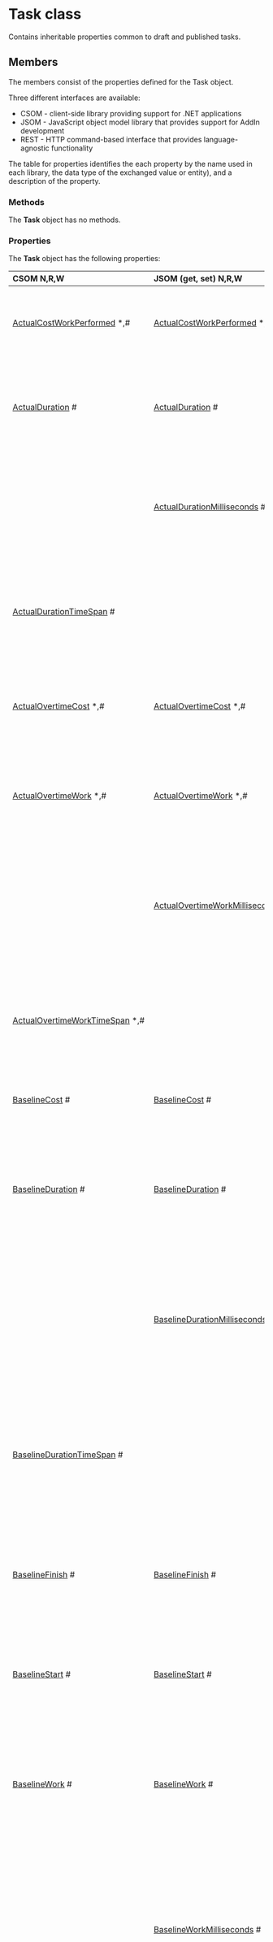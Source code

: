 
# Task class
Contains inheritable properties common to draft and published tasks.

## Members

The members consist of the properties defined for the Task object. 

Three different interfaces are available:

* CSOM - client-side library providing support for .NET applications
* JSOM - JavaScript object model library that provides support for AddIn development
* REST - HTTP command-based interface that provides language-agnostic functionality

The table for properties identifies the each property by the name used in each library, the data type of the exchanged value or entity), and a description of the property. 

### Methods

The  **Task** object has no methods.


### Properties

The  **Task** object has the following properties:

|**CSOM** N,R,W|**JSOM (get, set)** N,R,W|**REST** |**Data Type**|**Description**|
|:----- |:----- |:----- |:-----|:-----|
|[ActualCostWorkPerformed]() *,#|[ActualCostWorkPerformed]() *,#|[ActualCostWorkPerformed]() *,#|Double|Gets the costs incurred for work already performed by resources on the task to date.|
|[ActualDuration](19610522-34ff-3920-d36b-51c7b39d52c7.md) #|[ActualDuration](fdda8088-df33-2cd3-c303-b8f944027b78.md) #|[ActualDuration](fdda8088-df33-2cd3-c303-b8f944027b78.md) #|String|Gets the span of active working time that is required to complete a task. (Inherited from Task.|
| |[ActualDurationMilliseconds](74410690-3f4e-403c-1322-9017b181c8ae.md) #|[ActualDurationMilliseconds](74410690-3f4e-403c-1322-9017b181c8ae.md) #|Double|Gets the time interval, expressed in milliseconds, for the span of active working time that is required to complete a task.|
|[ActualDurationTimeSpan](6950c975-b1f2-fb5c-203d-3228c3227f45.md) #| | |[TimeSpan](http://msdn2.microsoft.com/EN-US/library/269ew577)|Gets the total time interval for the span of active working time that is required to complete a task. (Inherited from Task.)|
|[ActualOvertimeCost]() *,#|[ActualOvertimeCost]() *,#|[ActualOvertimeCost]() *,#|Double|Gets the costs incurred for overtime work already performed on the task by assigned resources.|
|[ActualOvertimeWork]() *,#|[ActualOvertimeWork]() *,#|[ActualOvertimeWork]() *,#|String|Gets the actual amount of overtime work that has already been performed by resources assigned to the task.|
| |[ActualOvertimeWorkMilliseconds]() *,#|[ActualOvertimeWorkMilliseconds]() *,#|Double|Gets the time interval, expressed in milliseconds, for the actual amount of overtime work already performed by resources assigned to the task.|
|[ActualOvertimeWorkTimeSpan]() *,#| | |[TimeSpan](http://msdn2.microsoft.com/EN-US/library/269ew577)|Gets the time interval for the actual amount of overtime work that has already been performed by resources assigned to the task.|
|[BaselineCost](f99e83dd-cffb-cd41-9c99-b219f99b1663.md) #|[BaselineCost](2956901b-046a-74c5-b8ff-4c7a4bd0f2db.md) #|[BaselineCost](2956901b-046a-74c5-b8ff-4c7a4bd0f2db.md) #|Double|Gets the total planned cost for the task. (Inherited from Task.|
|[BaselineDuration](99e8e3c6-9ce9-50cf-d5db-f4826941f335.md) #|[BaselineDuration](0b32c5ca-67ed-fe57-5516-c945fd478dc3.md) #|[BaselineDuration](0b32c5ca-67ed-fe57-5516-c945fd478dc3.md) #|String|Gets the original span of time that is planned to complete the task, established at the time of the project baseline. (Inherited from Task.|
| |[BaselineDurationMilliseconds](01de99cd-be49-c994-cf09-c015b8a57dec.md) #|[BaselineDurationMilliseconds](01de99cd-be49-c994-cf09-c015b8a57dec.md) #|Double|Gets the time interval, expressed in milliseconds, for the original span of time that is planned to complete the task, established at the time of the project baseline.|
|[BaselineDurationTimeSpan](57d13f25-97b7-0b36-88d6-340edcfffd0a.md) #| | |[TimeSpan](http://msdn2.microsoft.com/EN-US/library/269ew577)|Gets the total time interval for the original span of time that is planned to complete the task, established at the time of the project baseline. (Inherited from Task.|
|[BaselineFinish](fea09c9f-c9ee-52dd-cc42-90c695ef017a.md) #|[BaselineFinish](ad873847-38fb-f3dd-fe8e-86c5b32b93d5.md) #|[BaselineFinish](ad873847-38fb-f3dd-fe8e-86c5b32b93d5.md) #|[DateTime](http://msdn2.microsoft.com/EN-US/library/03ybds8y)|Gets the planned task completion date that was set at the time that the baseline was saved. (Inherited from Task.)|
|[BaselineStart](fb633803-ec74-3d63-e5e2-7f3dcfc0d6ec.md) #|[BaselineStart](48ab7a9c-9b06-84a3-41f3-e7854c95cfd4.md) #|[BaselineStart](48ab7a9c-9b06-84a3-41f3-e7854c95cfd4.md) #|[DateTime](http://msdn2.microsoft.com/EN-US/library/03ybds8y)|Gets the planned task start date that was set at the time that the baseline was saved. (Inherited from Task.)|
|[BaselineWork](1b7aff5c-241a-5509-0033-6dbd9317e6f5.md) #|[BaselineWork](c8277d80-ae47-ae4b-8c68-de9e03169c2b.md) #|[BaselineWork](c8277d80-ae47-ae4b-8c68-de9e03169c2b.md) #|String|Gets the total planned person-hours that are scheduled for a task, as established at the time of the project baseline. (Inherited from Task.)|
| |[BaselineWorkMilliseconds](9d288bf4-7f2e-ed38-fee2-926f2e05b9f1.md) #|[BaselineWorkMilliseconds](9d288bf4-7f2e-ed38-fee2-926f2e05b9f1.md) #|Double|Gets the time interval, expressed in milliseconds, for the total planned person-hours that are scheduled for the task, as established at the time of the project baseline. (Inherited from Task.|
|[BaselineWorkTimeSpan](9f15d9c1-9226-9d8c-e0b3-ffca7bd94f2f.md) #| | |[TimeSpan](http://msdn2.microsoft.com/EN-US/library/269ew577)|Gets the total time interval for the total planned person-hours that are scheduled for the task, as established at the time of the project baseline. (Inherited from Task.)|
|[BudgetCost](e4b538ff-44af-ce2e-be07-5c58421a2dc0.md) #|[BudgetCost](29958266-d2eb-b2ad-3a77-ce700193a0cb.md) #|[BudgetCost](29958266-d2eb-b2ad-3a77-ce700193a0cb.md) #|Double|Gets the budget costs for budget cost resources. (Inherited from Task.)|
|[BudgetedCostWorkPerformed](9982579f-e8e8-f22d-3b42-9380ff9107a7.md) *,#|[BudgetedCostWorkPerformed](89ad9647-082b-ff9e-763f-1a3ac988de78.md) *,#|[BudgetedCostWorkPerformed](89ad9647-082b-ff9e-763f-1a3ac988de78.md) *,#|Double|Gets the budgeted cost of work that has been performed (BCWP) on the task to date.|
|[BudgetedCostWorkScheduled](a53d6480-4d43-7e80-ebb0-340022e080f2.md) *,#|[BudgetedCostWorkScheduled](71f0c1cd-9808-83ad-e8f9-d6d9e41ff372.md) *,#|[BudgetedCostWorkScheduled](71f0c1cd-9808-83ad-e8f9-d6d9e41ff372.md) *,#|Double|Gets the budgeted cost of work that is scheduled (BCWS) for the task.|
|[Contact](c8a83167-b975-0b59-7d12-349b49bb5891.md) *,#|[Contact](0190c914-c96d-49bf-5a8e-2fd71be3f198.md) *,#|[Contact](0190c914-c96d-49bf-5a8e-2fd71be3f198.md) *,#|String|Gets the name of the individual who is responsible for a task.|
|[CostPerformanceIndex](1dcd4dbb-89e8-516c-ddff-27ef8c177d1f.md) #|[CostPerformanceIndex](4d19bf07-b50c-4666-3cd6-f5e1cd0c63ec.md) #|[CostPerformanceIndex](4d19bf07-b50c-4666-3cd6-f5e1cd0c63ec.md) #|Double|Gets the ratio of the baseline costs of work that has been performed on the task to the actual costs of work that has been performed, calculated up to the project status date or today's date. (Inherited from Task.)|
|[CostVariance](cf1347db-ef49-ee83-4450-2e47df2cad2a.md) #|[CostVariance](56aef638-c9f7-d516-73dc-d991e7f9cdd3.md) #|[CostVariance](56aef638-c9f7-d516-73dc-d991e7f9cdd3.md) #|Double|Gets the difference between the baseline cost and the total cost for the task. (Inherited from Task.)|
|[CostVarianceAtCompletion](d76c3476-be0b-c7b9-51ef-0fdaf16dbcb2.md) #|[CostVarianceAtCompletion](1ebfe122-031d-4eb5-f0cd-25348b429a4c.md) #|[CostVarianceAtCompletion](1ebfe122-031d-4eb5-f0cd-25348b429a4c.md) #|Double|Gets the difference between the baseline cost and the total cost at the completion of the task. (Inherited from Task.)|
|[CostVariancePercentage](7796fdfe-5177-2e4a-8196-46a92ef14b06.md) #|[CostVariancePercentage](c0892052-ddf8-06ff-aa56-3410eaa8def9.md) #|[CostVariancePercentage](c0892052-ddf8-06ff-aa56-3410eaa8def9.md) #|Integer|Gets the ratio of cost variance (CV) to the budgeted cost of work that has been performed on the task (BCWP), expressed as a percentage. (Inherited from Task.)|
|[Created](9b9b8907-3cd1-044f-9531-14f8a8c1a309.md) #|[Created](eb74eae2-ae3f-184e-7f17-1c3f3ea1499f.md) #|[Created](eb74eae2-ae3f-184e-7f17-1c3f3ea1499f.md) #|[DateTime](http://msdn2.microsoft.com/EN-US/library/03ybds8y)|Gets the date and the time when the task was added to the project. (Inherited from Task.)|
|[CurrentCostVariance]() *,#|[CurrentCostVariance]() *,#|[CurrentCostVariance]() *,#|Double||
|[CustomFields](9b077062-6303-9227-41ce-4ed33a1e9119.md) #|[CustomFields](d1d92cfc-dc2d-28a7-3e23-eb72579d9876.md) #|[CustomFields](d1d92cfc-dc2d-28a7-3e23-eb72579d9876.md) #|[CustomFieldCollection](39c70b02-09d2-d60e-94d9-ea538846124a.md)|Gets the collection of custom fields for the task. (Inherited from Task.)|
|[DurationVariance](887b2576-b176-2971-e093-3bab555252cd.md) #|[DurationVariance](c4ffd628-850b-0b79-104a-356a63ee3bec.md) #|[DurationVariance](c4ffd628-850b-0b79-104a-356a63ee3bec.md) #|String|Gets the difference between the baseline duration of the task and the total duration, or current estimated duration, of the task. (Inherited from Task.)|
| |[DurationVarianceMilliseconds](0e62d2a6-e37d-2efb-0a5c-9d41c466e867.md) #|[DurationVarianceMilliseconds](0e62d2a6-e37d-2efb-0a5c-9d41c466e867.md) #|Double|Gets the time interval, expressed in milliseconds, of the difference between the baseline duration of the task and the total duration, or current estimated duration, of the task.|
|[DurationVarianceTimeSpan](1e868d77-79e0-f087-0c1a-d894dcf47995.md) #| | |[TimeSpan](http://msdn2.microsoft.com/EN-US/library/269ew577)|Gets the total time interval for the difference between the baseline duration of the task and the total duration, or current estimated duration, of the task. (Inherited from Task.)|
|[EarliestFinish](1f530771-21dc-d83b-d67f-e478e0699515.md) #|[EarliestFinish](31d9524a-9e0f-751c-dbbc-fc2254007513.md) #|[EarliestFinish](31d9524a-9e0f-751c-dbbc-fc2254007513.md) #|[DateTime](http://msdn2.microsoft.com/EN-US/library/03ybds8y)|Gets the earliest date that the task could possibly finish, based on the early finish dates of predecessor and successor tasks, other constraints, and any leveling delay. (Inherited from Task.)|
|[EarliestStart](fd2aecc7-bb40-0c0b-4fff-bbe334d869cf.md) #|[EarliestStart](8cda0215-1ef6-380f-f62e-c55b297aea78.md) #|[EarliestStart](8cda0215-1ef6-380f-f62e-c55b297aea78.md) #|[DateTime](http://msdn2.microsoft.com/EN-US/library/03ybds8y)|Gets the earliest date that the task could possibly begin, based on the early start dates of predecessor and successor tasks and other constraints. (Inherited from Task.)|
|[EstimateAtCompletion](ee9c449b-afb9-983c-b3ae-08db2788fd57.md) #|[EstimateAtCompletion](3af38a9d-56c5-7813-9f00-f1ee1128281b.md) #|[EstimateAtCompletion](3af38a9d-56c5-7813-9f00-f1ee1128281b.md) #|Double|Gets the estimate at completion (EAC) for the task. (Inherited from Task.)|
|[FinishSlack](853c0cc4-44a3-13dd-c965-f783351b2393.md) #|[FinishSlack](2603ebb5-c6fe-0699-fd63-c1b3f2972143.md) #|[FinishSlack](2603ebb5-c6fe-0699-fd63-c1b3f2972143.md) #|String|Gets the duration between the EarlyFinish date and theLateFinish date. (Inherited from Task.)|
| |[FinishSlackMilliseconds](ff3ddb44-3722-9e7c-8859-d5198e9b3b23.md) #|[FinishSlackMilliseconds](ff3ddb44-3722-9e7c-8859-d5198e9b3b23.md) #|Double|Gets the time interval, expressed in milliseconds, of planned person-hours scheduled for an assignment, at the time of the project baseline.|
|[FinishSlackTimeSpan](8ce53c1d-7c8f-7e74-fe28-beb0ed80305d.md) #| | |[TimeSpan](http://msdn2.microsoft.com/EN-US/library/269ew577)|Gets the total time interval of planned person-hours scheduled for an assignment, at the time of the project baseline. (Inherited from Task.)|
|[FinishVariance](24daf6c6-8e93-1962-5308-e261c131bc7f.md) #|[FinishVariance](5cce38f9-794b-7838-00d7-bff1ed4c4b0b.md) #|[FinishVariance](5cce38f9-794b-7838-00d7-bff1ed4c4b0b.md) #|String|Gets the time that represents the difference between the baseline finish date of the task and the current finish date. (Inherited from Task.)|
| |[FinishVarianceMilliseconds](3a49bb41-045b-b0cb-7e4a-595fb8d95e04.md) #|[FinishVarianceMilliseconds](3a49bb41-045b-b0cb-7e4a-595fb8d95e04.md) #|Double|Gets the time interval, expressed in milliseconds, of the variance of the finish date of the task.|
|[FinishVarianceTimeSpan](07524705-07d0-3647-d9d6-716cb1d3b131.md) #| | |[TimeSpan](http://msdn2.microsoft.com/EN-US/library/269ew577)|Gets the time interval for the variance of the finish date of the task. (Inherited from Task.)|
|[FixedCostAccrual](99539329-317f-f85c-9017-76e453ad516c.md) *,#|[FixedCostAccrual](04b348de-db98-7f61-45e5-bbd4d6297536.md) *,#|[FixedCostAccrual](04b348de-db98-7f61-45e5-bbd4d6297536.md) *,#|FixedCostAccrual|Gets the cost accrual method for how and when fixed costs are to be charged, or accrued, to the cost of the task.|
|[FreeSlack](c1b56de3-194d-98a5-08c0-84a93db0709e.md) #|[FreeSlack](1ef33a4b-bfeb-4739-df77-dbbff8f9e9e7.md) #|[FreeSlack](1ef33a4b-bfeb-4739-df77-dbbff8f9e9e7.md) #|String|Gets the amount of time that the task can be delayed without delaying successor tasks. (Inherited from Task.)|
| |[FreeSlackMilliseconds](8acca175-0e1b-27c6-a2dd-20278fa6284a.md) #|[FreeSlackMilliseconds](8acca175-0e1b-27c6-a2dd-20278fa6284a.md) #|Double|Gets the time interval, expressed in milliseconds, of the amount of time that the task can be delayed without delaying successor tasks.|
|[FreeSlackTimeSpan](3832f813-6e31-6c46-130c-409bbd51d160.md) #| | |[TimeSpan](http://msdn2.microsoft.com/EN-US/library/269ew577)|Gets the total time interval for the amount of time that the task can be delayed without delaying successor tasks. (Inherited from Task.)|
|[Id](bb848e92-ecae-6280-ecf0-a27bc30cf29c.md) #|[Id](7b159eb3-530d-c699-2249-e9b8d264346d.md) #|[Id](7b159eb3-530d-c699-2249-e9b8d264346d.md) #|[Guid](http://msdn2.microsoft.com/EN-US/library/cey1zx63)|Gets the GUID of the task. (Inherited from Task.)|
|[IgnoreResourceCalendar]() *,#|[IgnoreResourceCalendar]() *,#|[IgnoreResourceCalendar]() *,#|Boolean||
|[IsCritical](ea890c1c-7449-5c73-629c-9736866e37da.md) #|[IsCritical](e3bda25e-9be2-e31b-4145-5a95e7976cc1.md) #|[IsCritical](e3bda25e-9be2-e31b-4145-5a95e7976cc1.md) #|Boolean|Gets a value that indicates whether the timing for the task is critical or whether there can be any slack in the timing. (Inherited from Task.)|
|[IsEffortDriven](29f6e272-8925-81fb-57bf-5b484877ea66.md) *,#|[IsEffortDriven](6a5aa486-6daf-2576-aa84-c33e3a695b05.md) *,#|[IsEffortDriven](6a5aa486-6daf-2576-aa84-c33e3a695b05.md) *,#|Boolean|Gets a value that indicates whether the scheduling of the task is effort-driven.|
|[IsExternalTask](750ae403-1b5b-409f-db51-81e9e8261ade.md) #|[IsExternalTask](4031d10e-26a4-fd1a-e78b-74f0be6b74df.md) #|[IsExternalTask](4031d10e-26a4-fd1a-e78b-74f0be6b74df.md) #|Boolean|Gets a value that indicates whether this is a ghost task from another project created by Project Professional. (Inherited from Task.)|
|[IsOverAllocated](baba44ad-2cb9-efb7-1f37-53fe4e981b6c.md) #|[IsOverAllocated](d1918852-9d38-19f2-aea0-ec33bb9e508f.md) #|[IsOverAllocated](d1918852-9d38-19f2-aea0-ec33bb9e508f.md) #|Boolean|Gets a value that indicates whether the task is overallocated. (Inherited from Task.)|
|[IsRecurring](b43819a4-adb5-e6f0-341b-1dcceaa5d751.md) #|[IsRecurring](e86b0d28-ec49-c321-737d-5cc9fa799a14.md) #|[IsRecurring](e86b0d28-ec49-c321-737d-5cc9fa799a14.md) #|Boolean|Gets a value that indicates whether the task is part of a recurring series. (Inherited from Task.)|
|[IsRecurringSummary](51029395-56e6-5302-e77e-363a7b60390b.md) #|[IsRecurringSummary](569d068e-e7a6-4377-7f6f-f516e619f1ff.md) #|[IsRecurringSummary](569d068e-e7a6-4377-7f6f-f516e619f1ff.md) #|Boolean|Gets a value that indicates whether the task is the parent of a recurring series. (Inherited from Task.)|
|[IsRolledUp](7be45167-e301-03de-b230-2658f4bc2b41.md) #|[IsRolledUp](4bd0a124-3052-b42c-23fa-97bd1add4432.md) #|[IsRolledUp](4bd0a124-3052-b42c-23fa-97bd1add4432.md) #|Boolean|Gets a value that indicates whether information on the subtask Gantt bars is rolled up to the summary task bar. (Inherited from Task.)|
|[IsSubProject](cdf9f69e-047a-60c8-c186-11b3fb49e3d4.md) #|[IsSubProject](98dcf9cf-e52a-583e-20cf-7b95023bc7b0.md) #|[IsSubProject](98dcf9cf-e52a-583e-20cf-7b95023bc7b0.md) #|Boolean|Gets a value that indicates whether the task represents a subproject. (Inherited from Task.)|
|[IsSubProjectReadOnly](0dde16ef-d692-1a33-9c7d-b0c080a78bfd.md) #|[IsSubProjectReadOnly](34249c7f-69a9-9ac3-6a92-8e2943240168.md) #|[IsSubProjectReadOnly](34249c7f-69a9-9ac3-6a92-8e2943240168.md) #|Boolean|Gets a value that indicates whether a subproject for this task is read-only. (Inherited from Task.)|
|[IsSubProjectScheduledFromFinish](013ee10c-18ea-7acb-2083-9aaa126e9930.md) #|[IsSubProjectScheduledFromFinish](208edd0a-5e86-6439-b74c-22d7864e7cf6.md) #|[IsSubProjectScheduledFromFinish](208edd0a-5e86-6439-b74c-22d7864e7cf6.md) #|Boolean|Gets a value that indicates whether a subproject for this task is set to schedule from finish. (Inherited from Task.)|
|[IsSummary](fb3f4b31-ca3b-a92d-75db-bd9705af851f.md) #|[IsSummary](3cd2e7d0-3621-7dfa-c471-aadeb5c2e293.md) #|[IsSummary](3cd2e7d0-3621-7dfa-c471-aadeb5c2e293.md) #|Boolean|Gets a value that indicates whether the task is a summary task. (Inherited from Task.)|
|[LatestFinish](dae23b82-3572-bd9b-bb56-912353e2c0d3.md) #|[LatestFinish](590f3892-e264-5d6a-80bd-77e9afb21cbc.md) #|[LatestFinish](590f3892-e264-5d6a-80bd-77e9afb21cbc.md) #|[DateTime](http://msdn2.microsoft.com/EN-US/library/03ybds8y)|Gets the latest date that the task can finish without delaying the finish of the project. (Inherited from Task.)|
|[LatestStart](af420814-345f-bf31-3937-9c7807b5e186.md) #|[LatestStart](d76d9a94-1c4e-2cfc-c4f0-44fb39992abe.md) #|[LatestStart](d76d9a94-1c4e-2cfc-c4f0-44fb39992abe.md) #|[DateTime](http://msdn2.microsoft.com/EN-US/library/03ybds8y)|Gets the latest date that the task can start without delaying the finish of the project. (Inherited from Task.)|
|[LevelingDelay](43063858-23cd-5ffc-7555-e481aa28c9c9.md) *,#|[LevelingDelay](40b7336f-21b3-3da6-9804-9f0281e38c57.md) *,#|[LevelingDelay](40b7336f-21b3-3da6-9804-9f0281e38c57.md) *,#|String|Gets the amount of time that leveling can delay the task from its early start.|
| |[LevelingDelayMilliseconds](74a20914-9beb-199d-94e0-d461df5c9ca6.md) *,#|[LevelingDelayMilliseconds](74a20914-9beb-199d-94e0-d461df5c9ca6.md) *,#|Double|Gets the time interval, expressed in milliseconds, for the amount of time that leveling can delay the task from its early start.|
|[LevelingDelayTimeSpan](515d1336-181d-159d-1894-4f6468fdbd29.md) *,#| | |[TimeSpan](http://msdn2.microsoft.com/EN-US/library/269ew577)|Gets the time interval for the amount of time that leveling can delay the task from its early start.|
|[Modified](aca65524-1360-340d-3d28-5f6fefe19007.md) #|[Modified](b0392154-a8fc-3898-093c-467a61b8f2f2.md) #|[Modified](b0392154-a8fc-3898-093c-467a61b8f2f2.md) #|[DateTime](http://msdn2.microsoft.com/EN-US/library/03ybds8y)|Gets the modified date. (Inherited from Task.)|
|[Notes](c1058799-5e04-0524-ec8e-3966086de3a4.md) #|[Notes](1aba7ca2-222c-72db-dac1-c2f2b20a9555.md) #|[Notes](1aba7ca2-222c-72db-dac1-c2f2b20a9555.md) #|String|Gets the notes about the task. (Inherited from Task.)|
|[OutlinePosition](872fe727-ee2e-e6de-4e69-ee49c60c8952.md) #|[OutlinePosition](4b400c4a-ed64-90eb-584f-cbe5f213d592.md) #|[OutlinePosition](4b400c4a-ed64-90eb-584f-cbe5f213d592.md) #|String|Gets the position of the task in the project outline hierarchy. (Inherited from Task.)|
|[OvertimeCost](2e702c3b-168d-5647-a716-9df0eccd300c.md) #|[OvertimeCost](034273c4-f31e-99ac-ac98-489f86a2811e.md) #|[OvertimeCost](034273c4-f31e-99ac-ac98-489f86a2811e.md) #|Double|Gets the total overtime cost for the task. (Inherited from Task.)|
|[OvertimeWork](9c6c6515-95d3-c36d-f430-1aaae1b836d9.md) #|[OvertimeWork](5367645f-19c0-9a3d-3588-3d8738a39dce.md) #|[OvertimeWork](5367645f-19c0-9a3d-3588-3d8738a39dce.md) #|String|Gets the amount of overtime scheduled to be performed on the task. (Inherited from Task.)|
| |[OvertimeWorkMilliseconds](709235e5-a0e6-1975-b5a5-da0b8a4a3cb2.md) #|[OvertimeWorkMilliseconds](709235e5-a0e6-1975-b5a5-da0b8a4a3cb2.md) #|Double|Gets the time interval, expressed in milliseconds, for the amount of overtime scheduled to be performed on the task.|
|[OvertimeWorkTimeSpan](2474a184-e6a7-d165-2c54-2e01f62b780a.md) #| | |[TimeSpan](http://msdn2.microsoft.com/EN-US/library/269ew577)|Gets the total time interval for the amount of overtime scheduled to be performed on the task. (Inherited from Task.)|
|[PercentWorkComplete](d74cafa1-1f4a-3199-6e73-1a405da83dca.md) #|[PercentWorkComplete](3ac91a3c-22c7-00f8-1446-148132f3fb1b.md) #|[PercentWorkComplete](3ac91a3c-22c7-00f8-1446-148132f3fb1b.md) #|Integer|Gets the current status of the task, expressed as the percentage of work that has been completed. (Inherited from Task.)|
|[PreLevelingFinish](9d296690-b691-e381-5d70-603620462544.md) #|[PreLevelingFinish](00d103a6-0052-57ee-4c69-2701ef68a156.md) #|[PreLevelingFinish](00d103a6-0052-57ee-4c69-2701ef68a156.md) #|[DateTime](http://msdn2.microsoft.com/EN-US/library/03ybds8y)|Gets the finish date of the task as it was before resource leveling was performed. (Inherited from Task.)|
|[PreLevelingStart](817d4ee7-f14b-45e5-434d-5d88692edcee.md) #|[PreLevelingStart](bc5966d6-6a93-38d9-74ad-3d802686dae0.md) #|[PreLevelingStart](bc5966d6-6a93-38d9-74ad-3d802686dae0.md) #|[DateTime](http://msdn2.microsoft.com/EN-US/library/03ybds8y)|Gets the start date of the task as it was before resource leveling was performed. (Inherited from Task.)|
|[RegularWork](28b7fb93-ec04-c004-e087-1d74a2e6aeb6.md) #|[RegularWork](4c682928-4632-270b-13de-1f75fcc6aa78.md) #|[RegularWork](4c682928-4632-270b-13de-1f75fcc6aa78.md) #|String|Gets the total amount of non-overtime work that is scheduled to be performed on the task. (Inherited from Task.)|
| |[RegularWorkMilliseconds](54d689fe-11fd-9a99-e05f-7969c8713075.md) #|[RegularWorkMilliseconds](54d689fe-11fd-9a99-e05f-7969c8713075.md) #|Double|Gets the time interval, expressed in milliseconds, for the total amount of non-overtime work that is scheduled to be performed on the task.|
|[RegularWorkTimeSpan](115276d7-2322-2e19-e785-8176f3cc638b.md) #| | |[TimeSpan](http://msdn2.microsoft.com/EN-US/library/269ew577)|Gets the total time interval for the total amount of non-overtime work that is scheduled to be performed on the task. (Inherited from Task.)|
|[RemainingCost](9dc8cc4c-49ec-234e-e46a-2817668d038b.md) #|[RemainingCost](e9dac047-496f-5c14-a0b4-402509ecf358.md) #|[RemainingCost](e9dac047-496f-5c14-a0b4-402509ecf358.md) #|Double|Gets the remaining scheduled expense that will be incurred during completion of the remaining scheduled work on the task. (Inherited from Task.)|
|[RemainingOvertimeCost](df8f6ea4-8233-9de8-af7d-323bb9cf27f3.md) #|[RemainingOvertimeCost](02bb0219-1e62-dae8-d50a-095a5576234c.md) #|[RemainingOvertimeCost](02bb0219-1e62-dae8-d50a-095a5576234c.md) #|Double|Gets the remaining scheduled overtime expense for the task. (Inherited from Task.)|
|[RemainingOvertimeWork](eea361a9-20db-59ed-57bb-13c930a430f2.md) #|[RemainingOvertimeWork](4f7372dc-aa92-9e8a-8c43-a278bd46dcab.md) #|[RemainingOvertimeWork](4f7372dc-aa92-9e8a-8c43-a278bd46dcab.md) #|String|Gets the amount of time, such as person-hours or days, that is required to complete the remaining overtime work for a task. (Inherited from Task.)|
| |[RemainingOvertimeWorkMilliseconds](8a955398-7576-b3ed-d932-89b58fd9c879.md) #|[RemainingOvertimeWorkMilliseconds](8a955398-7576-b3ed-d932-89b58fd9c879.md) #|Double|Gets the time interval, expressed in milliseconds, for the amount of time, such as person-hours or days, that is required to complete the remaining overtime work for a task.|
|[RemainingOvertimeWorkTimeSpan](55347307-e7aa-f7d8-5224-c1b185e3b219.md) #| | |[TimeSpan](http://msdn2.microsoft.com/EN-US/library/269ew577)|Gets the total time interval for the amount of time, such as person-hours or days, that is required to complete the remaining overtime work for a task. (Inherited from Task.)|
|[RemainingWork](b8809d17-5d61-e7e7-a213-010bf993bb22.md) #|[RemainingWork](d9ae809c-cdd1-3b1b-8e69-ea0139557524.md) #|[RemainingWork](d9ae809c-cdd1-3b1b-8e69-ea0139557524.md) #|String|Gets the time, such as person-hours or days, that is required to complete the task or set of tasks. (Inherited from Task.)|
| |[RemainingWorkMilliseconds](97f1e316-501c-47c5-765f-9e9e1711077d.md) #|[RemainingWorkMilliseconds](97f1e316-501c-47c5-765f-9e9e1711077d.md) #|Double|Gets the time interval, expressed in milliseconds, for the time, such as person-hours or days, that is required to complete the task or set of tasks.|
|[RemainingWorkTimeSpan](8c56bf02-8d35-13c0-c743-567ef913322c.md) #| | |[TimeSpan](http://msdn2.microsoft.com/EN-US/library/269ew577)|Gets the total time interval for the time, such as person-hours or days, that is required to complete the task or set of tasks. (Inherited from Task.)|
|[Resume](e1d09773-1b32-29f3-c411-1d074a739424.md) #|[Resume](8f47f6a7-0858-0d9c-ffeb-d596d56acb4a.md) #|[Resume](8f47f6a7-0858-0d9c-ffeb-d596d56acb4a.md) #|[DateTime](http://msdn2.microsoft.com/EN-US/library/03ybds8y)|Gets the date that the remaining part of the task is scheduled to resume after progress is entered. (Inherited from Task.)|
|[ScheduleCostVariance](e4dd2dad-fdfe-3608-baa4-664ce5a3bf09.md) #|[ScheduleCostVariance](2dcdbaf8-f434-0ea3-76b7-5e8240decabf.md) #|[ScheduleCostVariance](2dcdbaf8-f434-0ea3-76b7-5e8240decabf.md) #|Double|Gets the difference in cost terms between the current progress and the baseline planned progress for a resource on the task. (Inherited from Task.)|
|[SchedulePerformanceIndex](8253a323-ae2e-e7e2-2fb8-20dc2cffefda.md) #|[SchedulePerformanceIndex](4f34e54c-8620-dd6d-e94f-5c71a58090af.md) #|[SchedulePerformanceIndex](4f34e54c-8620-dd6d-e94f-5c71a58090af.md) #|Double|Gets the ratio of the budgeted cost of work performed to the budgeted cost of work scheduled. (Inherited from Task.)|
|[ScheduleVariancePercentage](b6bce06d-7ec1-2434-e787-530ac336eb68.md) #|[ScheduleVariancePercentage](fcaef959-7468-1d0c-cde9-b8734220a65b.md) #|[ScheduleVariancePercentage](fcaef959-7468-1d0c-cde9-b8734220a65b.md) #|Integer|Gets the ratio of schedule variance (SV) to budgeted cost of work scheduled (BCWS), expressed as a percentage. (Inherited from Task.)|
|[ScheduledDuration](5f5d9188-93a8-bcda-ed84-5912b7961645.md) #|[ScheduledDuration](b5fbad14-a908-d732-aed0-09ad76cdb9e9.md) #|[ScheduledDuration](b5fbad14-a908-d732-aed0-09ad76cdb9e9.md) #|String|Gets the total span of active working time for the task as entered or as calculated based on the start date, the finish date, calendars, and other scheduling factors. (Inherited from Task.)|
| |[ScheduledDurationMilliseconds](63811418-0204-2961-f1e1-7f9d08bb5721.md) #|[ScheduledDurationMilliseconds](63811418-0204-2961-f1e1-7f9d08bb5721.md) #|Double|Gets the time interval, expressed in milliseconds, for the total span of active working time for the task as entered or as calculated based on the start date, the finish date, calendars, and other scheduling factors.|
|[ScheduledDurationTimeSpan](6c6bb830-f988-1c1a-dc9b-98ef1a227a98.md) #| | |[TimeSpan](http://msdn2.microsoft.com/EN-US/library/269ew577)|Gets the time interval for the total span of active working time for the task as entered or as calculated based on the start date, the finish date, calendars, and other scheduling factors. (Inherited from Task.)|
|[ScheduledFinish](051bb1a3-91f2-0638-c674-357bbc3dfe3c.md) #|[ScheduledFinish](df0d195f-1d69-81f9-1b6b-2ddd0e118a92.md) #|[ScheduledFinish](df0d195f-1d69-81f9-1b6b-2ddd0e118a92.md) #|[DateTime](http://msdn2.microsoft.com/EN-US/library/03ybds8y)|Gets the date when work on the task is scheduled to be complete as it was calculated based on the start date, the duration, dependencies, calendars, and other scheduling factors. (Inherited from Task.)|
|[ScheduledStart](9096b28f-3d14-e625-1d21-6400e4fa0cf4.md) #|[ScheduledStart](896a3e2c-3b99-4af4-0935-8f3d45b7d10b.md) #|[ScheduledStart](896a3e2c-3b99-4af4-0935-8f3d45b7d10b.md) #|[DateTime](http://msdn2.microsoft.com/EN-US/library/03ybds8y)|Gets the date when work on the task is scheduled to begin as it was calculated based on dependencies, constraints, calendars, and other scheduling factors. (Inherited from Task.)|
|[StartSlack](299beca5-fdf2-90b7-b8d2-b4454e2db9a7.md) #|[StartSlack](92a99a71-6469-8839-7ca9-b4c5ee535e05.md) #|[StartSlack](92a99a71-6469-8839-7ca9-b4c5ee535e05.md) #|String|Gets the duration between the EarlyStart date and theLateStart date. (Inherited from Task.)|
| |[StartSlackMilliseconds](d0c96a43-4b75-5950-8727-c1512efec8e4.md) #|[StartSlackMilliseconds](d0c96a43-4b75-5950-8727-c1512efec8e4.md) #|Double|Gets the time interval, expressed in milliseconds, for the duration between the EarlyStart date and theLateStart date.|
|[StartSlackTimeSpan](ff22d6da-03b6-34f1-dd88-d3b864e21825.md) #| | |[TimeSpan](http://msdn2.microsoft.com/EN-US/library/269ew577)|Gets the time interval for the duration between the EarlyStart date and theLateStart date. (Inherited from Task.)|
|[StartVariance](9c868856-2b12-655b-d261-0e224dc2324c.md) #|[StartVariance](7ddc744d-c6b9-bef9-cf91-a19685bf4e26.md) #|[StartVariance](7ddc744d-c6b9-bef9-cf91-a19685bf4e26.md) #|String|Gets the time that represents the difference between a baseline start date of the task and its currently scheduled start date. (Inherited from Task.)|
| |[StartVarianceMilliseconds](61bb0d89-b5e0-b469-8352-6441ba825766.md) #|[StartVarianceMilliseconds](61bb0d89-b5e0-b469-8352-6441ba825766.md) #|Double|Gets the time interval, expressed in milliseconds, for the variance of the task start date.|
|[StartVarianceTimeSpan](246a3061-a712-0c66-bfab-f01fe2989e8c.md) #| | |[TimeSpan](http://msdn2.microsoft.com/EN-US/library/269ew577)|Gets the time interval for the variance of the task start date. (Inherited from Task.)|
|[Stop](1754c025-1a62-a7c9-3f96-fae39e16fa28.md) #|[Stop](2a84ce10-e29d-c35e-6586-7478c60cf483.md) #|[Stop](2a84ce10-e29d-c35e-6586-7478c60cf483.md) #|[DateTime](http://msdn2.microsoft.com/EN-US/library/03ybds8y)|Gets the date that represents the end of the actual portion of the task. (Inherited from Task.)|
|[SubProject](18686c8b-ec80-993e-e8b7-7f90c8c8c229.md) #|[SubProject](89bf1300-ee01-a36b-9042-ca4d51a6e08d.md) #|[SubProject](89bf1300-ee01-a36b-9042-ca4d51a6e08d.md) #|[PublishedProject](c8ca8c11-6cbe-7b0f-b9a5-b77060012327.md)|Gets a project that has been inserted into the master project. (Inherited from Task.)|
|[TaskType](a31cd8e8-aa3a-349b-54b4-61133b1a64f3.md) *,#|[TaskType](f2d66bf1-e516-4123-e6d4-05b5e09b5d14.md) *,#|[TaskType](f2d66bf1-e516-4123-e6d4-05b5e09b5d14.md) *,#|[TaskType](19207026-36b7-84a4-786c-05c87d2dc4c8.md)|Gets the task type.|
|[ToCompletePerformanceIndex](ef60e4fc-e050-252d-6639-f82a38d96822.md) #|[ToCompletePerformanceIndex](3e507ebe-2e6c-ef0a-ee88-0c8b391152fb.md) #|[ToCompletePerformanceIndex](3e507ebe-2e6c-ef0a-ee88-0c8b391152fb.md) #|Double|Gets the To Complete Performance Index for the task. (Inherited from Task.)|
|[TotalSlack](9b0ce70d-828b-ade9-51c8-bfbedb31294a.md) #|[TotalSlack](e61294b5-f89b-fcfa-1798-e0ecc306fb06.md) #|[TotalSlack](e61294b5-f89b-fcfa-1798-e0ecc306fb06.md) #|String|Gets the time that the task's finish date can be delayed without delaying the project's finish date. (Inherited from Task.)|
| |[TotalSlackMilliseconds](fde3efd0-54de-6a11-fb46-a36ce3001642.md) #|[TotalSlackMilliseconds](fde3efd0-54de-6a11-fb46-a36ce3001642.md) #|Double|Gets the time interval, expressed in milliseconds, for the amount of time that the task finish date can be delayed without delaying the project's finish date.|
|[TotalSlackTimeSpan](ef142436-b5b9-5346-b7ea-d37bf1140867.md) #| | |[TimeSpan](http://msdn2.microsoft.com/EN-US/library/269ew577) |Gets the total time interval for the amount of time that the task finish date can be delayed without delaying the project's finish date. (Inherited from Task.)|
|[WorkBreakdownStructure](a24019fe-6302-1a14-f830-89afcf7755c7.md) #|[WorkBreakdownStructure](1689804c-67cc-d94f-f295-abdac9c67c99.md) #|[WorkBreakdownStructure](1689804c-67cc-d94f-f295-abdac9c67c99.md) #|String|Gets a code that identifies a location in a hierarchical structure that is used to organize tasks for reporting schedules and tracking costs. (Inherited from Task.)|
|[WorkVariance](9f0b56d2-43db-a262-7144-d6a0a72bb860.md) #|[WorkVariance](6de1996b-24aa-6fe4-18d6-066ad58bf89b.md) #|[WorkVariance](6de1996b-24aa-6fe4-18d6-066ad58bf89b.md) #|String|Gets the difference between baseline work and currently scheduled work on a task, expressed as, for example, the number of person-hours or days. (Inherited from Task.)|
| |[WorkVarianceMilliseconds](da38de49-ac82-74b9-60ee-9f1ba26b32a2.md) #|[WorkVarianceMilliseconds](da38de49-ac82-74b9-60ee-9f1ba26b32a2.md) #|Double|Gets the time interval, expressed in milliseconds, for the difference between baseline work and currently scheduled work on the task.|
|[WorkVarianceTimeSpan](70ed3e81-69e3-fe12-30d3-daa32791b543.md) #| | |[TimeSpan](http://msdn2.microsoft.com/EN-US/library/269ew577) |Gets the total time interval for the difference between baseline work and currently scheduled work on the task. (Inherited from Task.)|




  **Note on Symbol Usage:**  
  (*blank*) - indicates the property has Read and Write access, and was available in the previous release.<br />
  * - indicates a new method or property.<br />
  # - indicates Read-Only access to a property.<br />
  $ - indicated Write-Only access to a property.


## Syntax

### CSOM Library

The CSOM .NET library used for client-side applications. The class declaration for Project follows.

```C#
Public Class Project _
	Inherits ClientObject
```

#### Inheritance hierarchy

[System.Object](http://msdn2.microsoft.com/EN-US/library/e5kfa45b)[Microsoft.SharePoint.Client.ClientObject](http://msdn2.microsoft.com/EN-US/library/ee540788)<br />
==>Microsoft.ProjectServer.Client.Task <br />
==>[Microsoft.ProjectServer.Client.DraftTask](ce4789dd-75b3-c3b6-ce28-33c9b663c817.md)<br />
==>[Microsoft.ProjectServer.Client.PublishedTask](2b7a0448-19f3-ba5d-5585-2c9cb53407d9.md)

**Namespace:**[Microsoft.ProjectServer.Client](e79057b8-4161-453c-1035-02e38725305c.md) 

**Assembly:**Microsoft.ProjectServer.Client (in Microsoft.ProjectServer.Client.dll)


### JSOM Library

The JSOM library is used for AddIns and is written in JavaScript. The declaration for the Task object follows:
```
PS.Task
```

### REST Interface

The <a name="restresourceendpoint"> </a>

#### Endpoint URI structure
<a name="endpointuristructure"> </a>


```
http://<sitecollection> /<site> /_api/ProjectServer/Tasks('taskid')
```


#### HTTP requests
<a name="httprequests"> </a>

This resource supports the following HTTP commands:


- [GET](a2431b86-5e45-b4f5-dfb7-77145e3ac930.md#getsyntax)
    
- [DELETE](a2431b86-5e45-b4f5-dfb7-77145e3ac930.md#deletesyntax)
    

#### GET syntax
<a name="getsyntax"> </a>


```
GET http://<sitecollection> /<site> /_api/ProjectServer/Tasks('taskid')
```


#### DELETE syntax
<a name="deletesyntax"> </a>


```
DELETE http://<sitecollection> /<site> /_api/ProjectServer/Tasks('taskid')
```



## Remarks

A task is an activity that has a beginning and an end. Project plans are made up of tasks.


## Thread safety

Any public  **static** ( **Shared** in Visual Basic) members of this type are thread safe. Any instance members are not guaranteed to be thread safe.
## See also


#### Reference


[Task members](67472f2a-fe15-2678-efed-45c0af54dace.md)
[Microsoft.ProjectServer.Client namespace](e79057b8-4161-453c-1035-02e38725305c.md)
